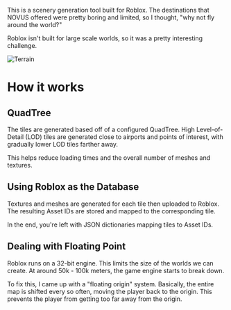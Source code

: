 This is a scenery generation tool built for Roblox. The destinations that NOVUS offered were pretty boring and limited, so I thought, "why not fly around the world?"

Roblox isn't built for large scale worlds, so it was a pretty interesting challenge.

![Terrain](/images/terrain.png)

# How it works

## QuadTree

The tiles are generated based off of a configured QuadTree. High Level-of-Detail (LOD) tiles are generated close to airports and points of interest, with gradually lower LOD tiles farther away.

This helps reduce loading times and the overall number of meshes and textures.

## Using Roblox as the Database

Textures and meshes are generated for each tile then uploaded to Roblox. The resulting Asset IDs are stored and mapped to the corresponding tile.

In the end, you're left with JSON dictionaries mapping tiles to Asset IDs.

## Dealing with Floating Point

Roblox runs on a 32-bit engine. This limits the size of the worlds we can create. At around 50k - 100k meters, the game engine starts to break down.

To fix this, I came up with a "floating origin" system. Basically, the entire map is shifted every so often, moving the player back to the origin. This prevents the player from getting too far away from the origin.
